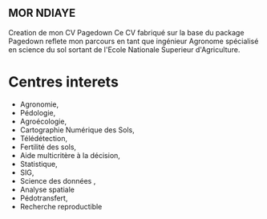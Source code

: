 ## MOR NDIAYE
Creation de mon CV Pagedown
Ce CV fabriqué sur la base  du package Pagedown reflete mon parcours en tant que ingénieur Agronome spécialisé en science du sol sortant de l'Ecole Nationale Superieur d'Agriculture.
# Centres interets
- Agronomie, 
- Pédologie, 
- Agroécologie, 
- Cartographie Numérique des Sols, 
- Télédétection,
- Fertilité des sols, 
- Aide multicritère à la décision, 
- Statistique, 
- SIG, 
- Science des  données , 
- Analyse spatiale
- Pédotransfert, 
- Recherche reproductible 
